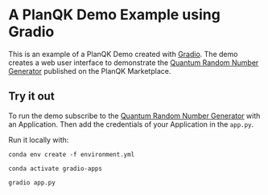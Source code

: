 # A PlanQK Demo Example using Gradio

This is an example of a PlanQK Demo created with [Gradio](https://www.gradio.app/).
The demo creates a web user interface to demonstrate the [Quantum Random Number Generator](https://platform.planqk.de/marketplace/apis/88b46e18-3d5f-4674-ba04-0d3416c0decd) published on the PlanQK Marketplace.


## Try it out

To run the demo subscribe to the [Quantum Random Number Generator](https://platform.planqk.de/marketplace/apis/88b46e18-3d5f-4674-ba04-0d3416c0decd) with an Application.
Then add the credentials of your Application in the ```app.py```.

Run it locally with: 

``` 
conda env create -f environment.yml

conda activate gradio-apps

gradio app.py
```



